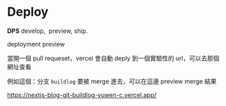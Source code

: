 # Deploy

**DPS**
develop, 
preview,
ship.

deployment preview

當開一個 pull requeset，vercel 會自動 deply 到一個實驗性的 url，可以去那個網址查看

例如這個：分支 `buildlog` 要被 merge 進去，可以在這邊 preview merge 結果

https://nextjs-blog-git-buildlog-yuwen-c.vercel.app/
